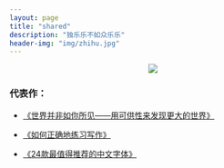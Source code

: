 ```yaml
---
layout: page
title: "shared"
description: "独乐乐不如众乐乐"
header-img: "img/zhihu.jpg"
---
```



<center>
    <p><img src="http://7xlfkx.com1.z0.glb.clouddn.com/white2.jpg" align="center"></p>
</center>


### 代表作：


- [《世界并非如你所见——用可供性来发现更大的世界》](http://www.jianshu.com/p/6f1404e0240d)

- [《如何正确地练习写作》](http://www.jianshu.com/p/2621444b619d)

- [《24款最值得推荐的中文字体》](http://cnfeat.com/blog/2015/05/22/a-24-chinese-fonts/)






